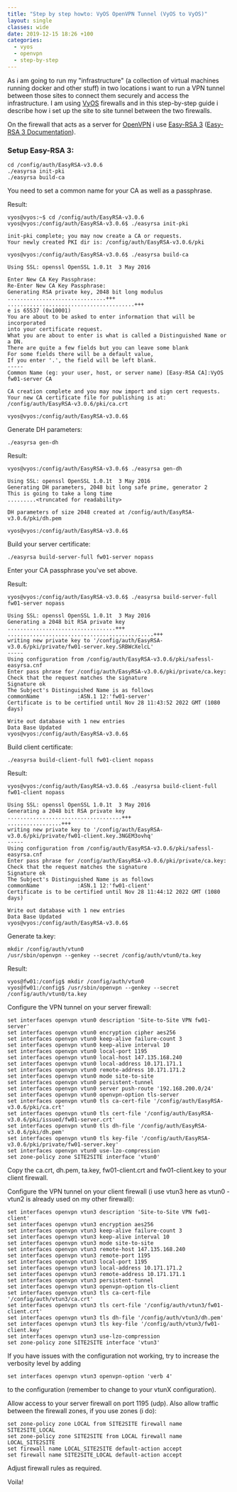 ```yaml
---
title: "Step by step howto: VyOS OpenVPN Tunnel (VyOS to VyOS)"
layout: single
classes: wide
date: 2019-12-15 18:26 +100
categories:
  - vyos
  - openvpn
  - step-by-step
---
```

As i am going to run my "infrastructure" (a collection of virtual machines running docker and other stuff) in
two locations i want to run a VPN tunnel between those sites to connect them securely and access the infrastructure. I am using [VyOS](http://www.vyos.io/) firewalls and in this step-by-step guide i describe
how i set up the site to site tunnel between the two firewalls.

On the firewall that acts as a server for [OpenVPN](https://openvpn.net/download-open-vpn/) i use [Easy-RSA 3](https://github.com/OpenVPN/easy-rsa) ([Easy-RSA 3 Documentation](https://easy-rsa.readthedocs.io/en/latest/)).

### Setup Easy-RSA 3:

```terminal
cd /config/auth/EasyRSA-v3.0.6
./easyrsa init-pki
./easyrsa build-ca
```

You need to set a common name for your CA as well as a passphrase.

Result:

```terminal
vyos@vyos:~$ cd /config/auth/EasyRSA-v3.0.6
vyos@vyos:/config/auth/EasyRSA-v3.0.6$ ./easyrsa init-pki

init-pki complete; you may now create a CA or requests.
Your newly created PKI dir is: /config/auth/EasyRSA-v3.0.6/pki

vyos@vyos:/config/auth/EasyRSA-v3.0.6$ ./easyrsa build-ca

Using SSL: openssl OpenSSL 1.0.1t  3 May 2016

Enter New CA Key Passphrase:
Re-Enter New CA Key Passphrase:
Generating RSA private key, 2048 bit long modulus
...............................+++
........................................+++
e is 65537 (0x10001)
You are about to be asked to enter information that will be incorporated
into your certificate request.
What you are about to enter is what is called a Distinguished Name or a DN.
There are quite a few fields but you can leave some blank
For some fields there will be a default value,
If you enter '.', the field will be left blank.
-----
Common Name (eg: your user, host, or server name) [Easy-RSA CA]:VyOS fw01-server CA

CA creation complete and you may now import and sign cert requests.
Your new CA certificate file for publishing is at:
/config/auth/EasyRSA-v3.0.6/pki/ca.crt

vyos@vyos:/config/auth/EasyRSA-v3.0.6$
```

Generate DH parameters:
```terminal
./easyrsa gen-dh
```

Result:

```terminal
vyos@vyos:/config/auth/EasyRSA-v3.0.6$ ./easyrsa gen-dh

Using SSL: openssl OpenSSL 1.0.1t  3 May 2016
Generating DH parameters, 2048 bit long safe prime, generator 2
This is going to take a long time
.........<truncated for readability>

DH parameters of size 2048 created at /config/auth/EasyRSA-v3.0.6/pki/dh.pem

vyos@vyos:/config/auth/EasyRSA-v3.0.6$
```

Build your server certificate:

```terminal
./easyrsa build-server-full fw01-server nopass
```

Enter your CA passphrase you've set above.

Result:

```terminal
vyos@vyos:/config/auth/EasyRSA-v3.0.6$ ./easyrsa build-server-full fw01-server nopass

Using SSL: openssl OpenSSL 1.0.1t  3 May 2016
Generating a 2048 bit RSA private key
..................................+++
..............................................+++
writing new private key to '/config/auth/EasyRSA-v3.0.6/pki/private/fw01-server.key.SRBWcXelcL'
-----
Using configuration from /config/auth/EasyRSA-v3.0.6/pki/safessl-easyrsa.cnf
Enter pass phrase for /config/auth/EasyRSA-v3.0.6/pki/private/ca.key:
Check that the request matches the signature
Signature ok
The Subject's Distinguished Name is as follows
commonName            :ASN.1 12:'fw01-server'
Certificate is to be certified until Nov 28 11:43:52 2022 GMT (1080 days)

Write out database with 1 new entries
Data Base Updated
vyos@vyos:/config/auth/EasyRSA-v3.0.6$
```

Build client certificate:

```terminal
./easyrsa build-client-full fw01-client nopass
```

Result:

```terminal
vyos@vyos:/config/auth/EasyRSA-v3.0.6$ ./easyrsa build-client-full fw01-client nopass

Using SSL: openssl OpenSSL 1.0.1t  3 May 2016
Generating a 2048 bit RSA private key
....................................+++
.................+++
writing new private key to '/config/auth/EasyRSA-v3.0.6/pki/private/fw01-client.key.3NGEM3ovhq'
-----
Using configuration from /config/auth/EasyRSA-v3.0.6/pki/safessl-easyrsa.cnf
Enter pass phrase for /config/auth/EasyRSA-v3.0.6/pki/private/ca.key:
Check that the request matches the signature
Signature ok
The Subject's Distinguished Name is as follows
commonName            :ASN.1 12:'fw01-client'
Certificate is to be certified until Nov 28 11:44:12 2022 GMT (1080 days)

Write out database with 1 new entries
Data Base Updated
vyos@vyos:/config/auth/EasyRSA-v3.0.6$
```

Generate ta.key:

```terminal
mkdir /config/auth/vtun0
/usr/sbin/openvpn --genkey --secret /config/auth/vtun0/ta.key
```

Result:

```terminal
vyos@fw01:/config$ mkdir /config/auth/vtun0
vyos@fw01:/config$ /usr/sbin/openvpn --genkey --secret /config/auth/vtun0/ta.key
```

Configure the VPN tunnel on your server firewall:

```terminal
set interfaces openvpn vtun0 description 'Site-to-Site VPN fw01-server'
set interfaces openvpn vtun0 encryption cipher aes256
set interfaces openvpn vtun0 keep-alive failure-count 3
set interfaces openvpn vtun0 keep-alive interval 10
set interfaces openvpn vtun0 local-port 1195
set interfaces openvpn vtun0 local-host 147.135.168.240
set interfaces openvpn vtun0 local-address 10.171.171.1
set interfaces openvpn vtun0 remote-address 10.171.171.2
set interfaces openvpn vtun0 mode site-to-site
set interfaces openvpn vtun0 persistent-tunnel
set interfaces openvpn vtun0 server push-route '192.168.200.0/24'
set interfaces openvpn vtun0 openvpn-option tls-server
set interfaces openvpn vtun0 tls ca-cert-file '/config/auth/EasyRSA-v3.0.6/pki/ca.crt'
set interfaces openvpn vtun0 tls cert-file '/config/auth/EasyRSA-v3.0.6/pki/issued/fw01-server.crt'
set interfaces openvpn vtun0 tls dh-file '/config/auth/EasyRSA-v3.0.6/pki/dh.pem'
set interfaces openvpn vtun0 tls key-file '/config/auth/EasyRSA-v3.0.6/pki/private/fw01-server.key'
set interfaces openvpn vtun0 use-lzo-compression
set zone-policy zone SITE2SITE interface 'vtun0'
```

Copy the ca.crt, dh.pem, ta.key, fw01-client.crt and fw01-client.key to your client firewall.

Configure the VPN tunnel on your client firewall (i use vtun3 here as vtun0 - vtun2 is already used on my other firewall):

```terminal
set interfaces openvpn vtun3 description 'Site-to-Site VPN fw01-client'
set interfaces openvpn vtun3 encryption aes256
set interfaces openvpn vtun3 keep-alive failure-count 3
set interfaces openvpn vtun3 keep-alive interval 10
set interfaces openvpn vtun3 mode site-to-site
set interfaces openvpn vtun3 remote-host 147.135.168.240
set interfaces openvpn vtun3 remote-port 1195
set interfaces openvpn vtun3 local-port 1195
set interfaces openvpn vtun3 local-address 10.171.171.2
set interfaces openvpn vtun3 remote-address 10.171.171.1
set interfaces openvpn vtun3 persistent-tunnel
set interfaces openvpn vtun3 openvpn-option tls-client
set interfaces openvpn vtun3 tls ca-cert-file '/config/auth/vtun3/ca.crt'
set interfaces openvpn vtun3 tls cert-file '/config/auth/vtun3/fw01-client.crt'
set interfaces openvpn vtun3 tls dh-file '/config/auth/vtun3/dh.pem'
set interfaces openvpn vtun3 tls key-file '/config/auth/vtun3/fw01-client.key'
set interfaces openvpn vtun3 use-lzo-compression
set zone-policy zone SITE2SITE interface 'vtun3'
```

If you have issues with the configuration not working, try to increase the verbosity level by adding
```terminal
set interfaces openvpn vtun3 openvpn-option 'verb 4'
```
to the configuration (remember to change to your vtunX configuration).

Allow access to your server firewall on port 1195 (udp). Also allow traffic between the firewall zones, if you use zones (i do):

```terminal
set zone-policy zone LOCAL from SITE2SITE firewall name SITE2SITE_LOCAL
set zone-policy zone SITE2SITE from LOCAL firewall name LOCAL_SITE2SITE
set firewall name LOCAL_SITE2SITE default-action accept
set firewall name SITE2SITE_LOCAL default-action accept
```

Adjust firewall rules as required.

Voila!
